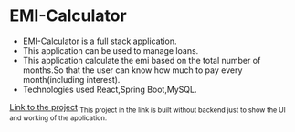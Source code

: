 # EMI-Calculator

- EMI-Calculator is a full stack application.
- This application can be used to manage loans.
-  This application calculate the emi based on the total number of months.So that the user can know how much to pay every month(including interest).
- Technologies used React,Spring Boot,MySQL.





[Link to the project](https://vamsi-makke-emi-calculator.netlify.app/)
<sub>
 This project in the link is built without backend just to show the UI and working of the application. 
</sub>
